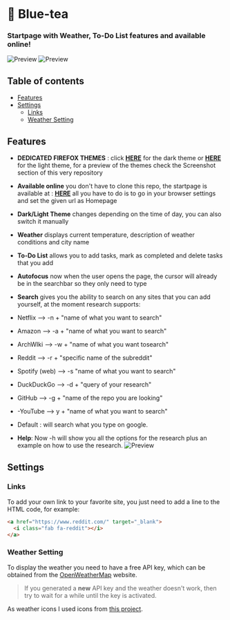 # :tea: Blue-tea
### Startpage with Weather, To-Do List features and available online!

![Preview](https://github.com/emanuelep57/Blue-tea/blob/main/Screenshots/start-page-dark.png)
![Preview](https://github.com/emanuelep57/Blue-tea/blob/main/Screenshots/start-page-light.png)

## Table of contents
- [Features](#features)
- [Settings](#settings)
  - [Links](#links)
  - [Weather Setting](#weather-setting)

## Features
- **DEDICATED FIREFOX THEMES** : click **[HERE](https://addons.mozilla.org/it/firefox/addon/bluetea/)** for the dark theme or **[HERE](https://addons.mozilla.org/it/firefox/addon/bluetea-light/)** for the light theme, for a preview of the themes check the Screenshot section of this very repository
- **Available online** you don't have to clone this repo, the startpage is available at : **[HERE](https://blue-tea.ga/)** all you have to do is to go in your browser settings and set the given url as Homepage 
- **Dark/Light Theme** changes depending on the time of day, you can also switch it manually
- **Weather** displays current temperature, description of weather conditions and city name
- **To-Do List** allows you to add tasks, mark as completed and delete tasks that you add
- **Autofocus** now when the user opens the page, the cursor will already be in the searchbar so they only need to type
- **Search** gives you the ability to search on any sites that you can add yourself, at the moment research supports:
- Netflix --> -n + "name of what you want to search"
- Amazon --> -a + "name of what you want to search"
- ArchWIki --> -w + "name of what you want tosearch"
- Reddit --> -r + "specific name of the subreddit"
- Spotify (web) --> -s "name of what you want to search"
- DuckDuckGo --> -d + "query of your research"
- GitHub --> -g + "name of the repo you are looking"
- -YouTube --> y + "name of what you want to search"
- Default : will search what you type on google.

- **Help**: Now -h will show you all the options for the research plus an example on how to use the research.
![Preview](https://github.com/emanuelep57/Blue-tea/blob/main/assets/help2.png)

## Settings
### Links
To add your own link to your favorite site, you just need to add a line to the HTML code, for example:

```html
<a href="https://www.reddit.com/" target="_blank">
  <i class="fab fa-reddit"></i>
</a>
```

### Weather Setting
To display the weather you need to have a free API key, which can be obtained from the [OpenWeatherMap](https://openweathermap.org/api) website.

> If you generated a **new** API key and the weather doesn't work, then try to wait for a while until the key is activated.

As weather icons I used icons from [this project](https://github.com/erikflowers/weather-icons#readme).
